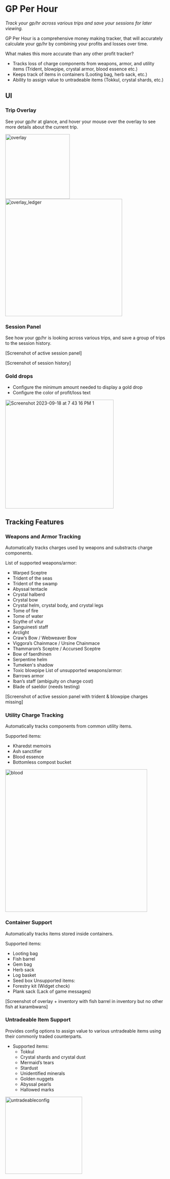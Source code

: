 # GP Per Hour

_Track your gp/hr across various trips and save your sessions for later viewing._

GP Per Hour is a comprehensive money making tracker, that will accurately calculate your gp/hr by combining your profits and losses over time.

What makes this more accurate than any other profit tracker? 
- Tracks loss of charge components from weapons, armor, and utility items (Trident, blowpipe, crystal armor, blood essence etc.)
- Keeps track of items in containers (Looting bag, herb sack, etc.)
- Ability to assign value to untradeable items (Tokkul, crystal shards, etc.)

## UI

### Trip Overlay

See your gp/hr at glance, and hover your mouse over the overlay to see more details about the current trip.

<img width="203" alt="overlay" src="https://github.com/MosheBenZacharia/GP-Per-Hour/assets/12495920/7d0a27ca-fb38-4f9e-8f46-5496f801114c">


<img width="368" alt="overlay_ledger" src="https://github.com/MosheBenZacharia/GP-Per-Hour/assets/12495920/eb98a0fb-2683-4ea2-bc18-f16b57f658a9">


### Session Panel
See how your gp/hr is looking across various trips, and save a group of trips to the session history.

[Screenshot of active session panel]

[Screenshot of session history]

### Gold drops
- Configure the minimum amount needed to display a gold drop
- Configure the color of profit/loss text

<img width="341" alt="Screenshot 2023-09-18 at 7 43 16 PM 1" src="https://github.com/MosheBenZacharia/GP-Per-Hour/assets/12495920/e7d6f834-07ed-4d24-9a78-810018532ffe">


## Tracking Features

### Weapons and Armor Tracking

Automatically tracks charges used by weapons and substracts charge components.

List of supported weapons/armor:
- Warped Sceptre
- Trident of the seas
- Trident of the swamp
- Abyssal tentacle
- Crystal halberd
- Crystal bow
- Crystal helm, crystal body, and crystal legs
- Tome of fire
- Tome of water
- Scythe of vitur
- Sanguinesti staff
- Arclight
- Craw’s Bow / Webweaver Bow
- Viggora’s Chainmace / Ursine Chainmace
- Thammaron’s Sceptre / Accursed Sceptre
- Bow of faerdhinen
- Serpentine helm
- Tumeken's shadow
- Toxic blowpipe
List of unsupported weapons/armor:
- Barrows armor 
- Iban’s staff (ambiguity on charge cost)
- Blade of saeldor (needs testing)

[Screenshot of active session panel with trident & blowpipe charges missing]

### Utility Charge Tracking

Automatically tracks components from common utility items.

Supported items:
- Kharedst memoirs
- Ash sanctifier
- Blood essence
- Bottomless compost bucket

<img width="447" alt="blood" src="https://github.com/MosheBenZacharia/GP-Per-Hour/assets/12495920/5b0babf3-3c5a-49f3-bd94-8a82f8ab21b3">


### Container Support

Automatically tracks items stored inside containers.

Supported items:
- Looting bag
- Fish barrel
- Gem bag
- Herb sack
- Log basket
- Seed box
Unsupported items:
- Forestry kit (Widget check)
- Plank sack (Lack of game messages)

[Screenshot of overlay + inventory with fish barrel in inventory but no other fish at karambwans]

### Untradeable Item Support

Provides config options to assign value to various untradeable items using their commonly traded counterparts.

- Supported items:
    - Tokkul
    - Crystal shards and crystal dust
    - Mermaid’s tears
    - Stardust
    - Unidentified minerals
    - Golden nuggets
    - Abyssal pearls
    - Hallowed marks

<img width="242" alt="untradeableconfig" src="https://github.com/MosheBenZacharia/GP-Per-Hour/assets/12495920/22e299d4-6f27-4292-95d6-6ad1e3acca83">

